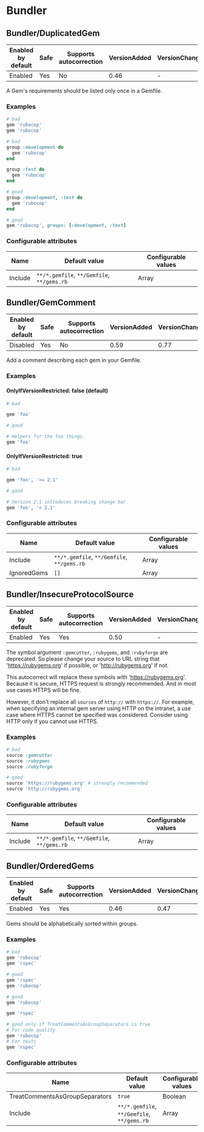 # Bundler

## Bundler/DuplicatedGem

Enabled by default | Safe | Supports autocorrection | VersionAdded | VersionChanged
--- | --- | --- | --- | ---
Enabled | Yes | No | 0.46 | -

A Gem's requirements should be listed only once in a Gemfile.

### Examples

```ruby
# bad
gem 'rubocop'
gem 'rubocop'

# bad
group :development do
  gem 'rubocop'
end

group :test do
  gem 'rubocop'
end

# good
group :development, :test do
  gem 'rubocop'
end

# good
gem 'rubocop', groups: [:development, :test]
```

### Configurable attributes

Name | Default value | Configurable values
--- | --- | ---
Include | `**/*.gemfile`, `**/Gemfile`, `**/gems.rb` | Array

## Bundler/GemComment

Enabled by default | Safe | Supports autocorrection | VersionAdded | VersionChanged
--- | --- | --- | --- | ---
Disabled | Yes | No | 0.59 | 0.77

Add a comment describing each gem in your Gemfile.

### Examples

#### OnlyIfVersionRestricted: false (default)

```ruby
# bad

gem 'foo'

# good

# Helpers for the foo things.
gem 'foo'
```
#### OnlyIfVersionRestricted: true

```ruby
# bad

gem 'foo', '>= 2.1'

# good

# Version 2.1 introduces breaking change bar
gem 'foo', '< 2.1'
```

### Configurable attributes

Name | Default value | Configurable values
--- | --- | ---
Include | `**/*.gemfile`, `**/Gemfile`, `**/gems.rb` | Array
IgnoredGems | `[]` | Array

## Bundler/InsecureProtocolSource

Enabled by default | Safe | Supports autocorrection | VersionAdded | VersionChanged
--- | --- | --- | --- | ---
Enabled | Yes | Yes  | 0.50 | -

The symbol argument `:gemcutter`, `:rubygems`, and `:rubyforge`
are deprecated. So please change your source to URL string that
'https://rubygems.org' if possible, or 'http://rubygems.org' if not.

This autocorrect will replace these symbols with 'https://rubygems.org'.
Because it is secure, HTTPS request is strongly recommended. And in
most use cases HTTPS will be fine.

However, it don't replace all `sources` of `http://` with `https://`.
For example, when specifying an internal gem server using HTTP on the
intranet, a use case where HTTPS cannot be specified was considered.
Consider using HTTP only if you cannot use HTTPS.

### Examples

```ruby
# bad
source :gemcutter
source :rubygems
source :rubyforge

# good
source 'https://rubygems.org' # strongly recommended
source 'http://rubygems.org'
```

### Configurable attributes

Name | Default value | Configurable values
--- | --- | ---
Include | `**/*.gemfile`, `**/Gemfile`, `**/gems.rb` | Array

## Bundler/OrderedGems

Enabled by default | Safe | Supports autocorrection | VersionAdded | VersionChanged
--- | --- | --- | --- | ---
Enabled | Yes | Yes  | 0.46 | 0.47

Gems should be alphabetically sorted within groups.

### Examples

```ruby
# bad
gem 'rubocop'
gem 'rspec'

# good
gem 'rspec'
gem 'rubocop'

# good
gem 'rubocop'

gem 'rspec'

# good only if TreatCommentsAsGroupSeparators is true
# For code quality
gem 'rubocop'
# For tests
gem 'rspec'
```

### Configurable attributes

Name | Default value | Configurable values
--- | --- | ---
TreatCommentsAsGroupSeparators | `true` | Boolean
Include | `**/*.gemfile`, `**/Gemfile`, `**/gems.rb` | Array
